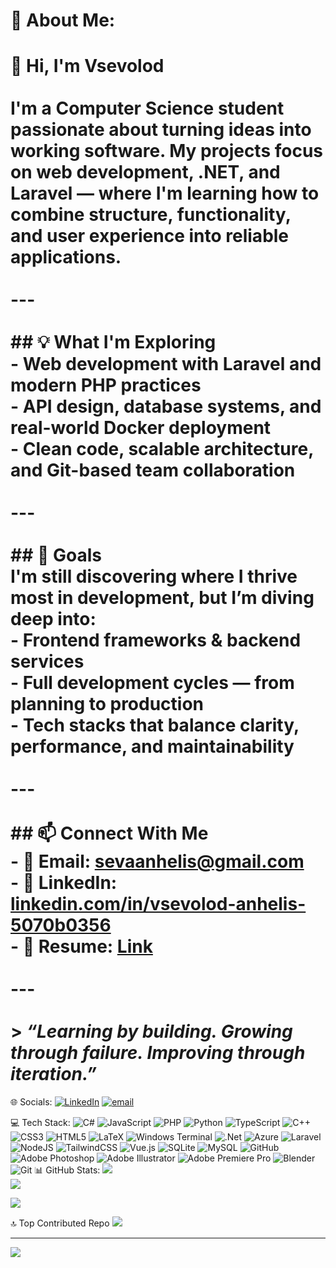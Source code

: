 # 💫 About Me:
# 👋 Hi, I'm Vsevolod<br><br>I'm a Computer Science student passionate about turning ideas into working software. My projects focus on web development, .NET, and Laravel — where I'm learning how to combine structure, functionality, and user experience into reliable applications.<br><br>---<br><br>## 💡 What I'm Exploring<br>- Web development with Laravel and modern PHP practices  <br>- API design, database systems, and real-world Docker deployment  <br>- Clean code, scalable architecture, and Git-based team collaboration  <br><br>---<br><br>## 🎯 Goals<br>I'm still discovering where I thrive most in development, but I’m diving deep into:<br>- Frontend frameworks & backend services  <br>- Full development cycles — from planning to production  <br>- Tech stacks that balance clarity, performance, and maintainability  <br><br>---<br><br>## 📫 Connect With Me<br>- 📧 Email: sevaanhelis@gmail.com  <br>- 🔗 LinkedIn: [linkedin.com/in/vsevolod-anhelis-5070b0356](https://www.linkedin.com/in/vsevolod-anhelis-5070b0356/)  <br>- 📄 Resume: [Link](https://docs.google.com/document/d/1T5NYMuMVgyvUPgl23H-Q3m1YyWEkHHjssqxrvKG0ROU/edit?usp=sharing)  <br><br>---<br><br>> *“Learning by building. Growing through failure. Improving through iteration.”*<br>


🌐 Socials:
[![LinkedIn](https://img.shields.io/badge/LinkedIn-%230077B5.svg?logo=linkedin&logoColor=white)](https://linkedin.com/in/https://www.linkedin.com/in/vsevolod-anhelis-5070b0356/) [![email](https://img.shields.io/badge/Email-D14836?logo=gmail&logoColor=white)](mailto:sevaanhelis@gmail.com) 

💻 Tech Stack:
![C#](https://img.shields.io/badge/c%23-%23239120.svg?style=for-the-badge&logo=csharp&logoColor=white) ![JavaScript](https://img.shields.io/badge/javascript-%23323330.svg?style=for-the-badge&logo=javascript&logoColor=%23F7DF1E) ![PHP](https://img.shields.io/badge/php-%23777BB4.svg?style=for-the-badge&logo=php&logoColor=white) ![Python](https://img.shields.io/badge/python-3670A0?style=for-the-badge&logo=python&logoColor=ffdd54) ![TypeScript](https://img.shields.io/badge/typescript-%23007ACC.svg?style=for-the-badge&logo=typescript&logoColor=white) ![C++](https://img.shields.io/badge/c++-%2300599C.svg?style=for-the-badge&logo=c%2B%2B&logoColor=white) ![CSS3](https://img.shields.io/badge/css3-%231572B6.svg?style=for-the-badge&logo=css3&logoColor=white) ![HTML5](https://img.shields.io/badge/html5-%23E34F26.svg?style=for-the-badge&logo=html5&logoColor=white) ![LaTeX](https://img.shields.io/badge/latex-%23008080.svg?style=for-the-badge&logo=latex&logoColor=white) ![Windows Terminal](https://img.shields.io/badge/Windows%20Terminal-%234D4D4D.svg?style=for-the-badge&logo=windows-terminal&logoColor=white) ![.Net](https://img.shields.io/badge/.NET-5C2D91?style=for-the-badge&logo=.net&logoColor=white) ![Azure](https://img.shields.io/badge/azure-%230072C6.svg?style=for-the-badge&logo=microsoftazure&logoColor=white) ![Laravel](https://img.shields.io/badge/laravel-%23FF2D20.svg?style=for-the-badge&logo=laravel&logoColor=white) ![NodeJS](https://img.shields.io/badge/node.js-6DA55F?style=for-the-badge&logo=node.js&logoColor=white) ![TailwindCSS](https://img.shields.io/badge/tailwindcss-%2338B2AC.svg?style=for-the-badge&logo=tailwind-css&logoColor=white) ![Vue.js](https://img.shields.io/badge/vue.js-%2335495e.svg?style=for-the-badge&logo=vuedotjs&logoColor=%234FC08D) ![SQLite](https://img.shields.io/badge/sqlite-%2307405e.svg?style=for-the-badge&logo=sqlite&logoColor=white) ![MySQL](https://img.shields.io/badge/mysql-4479A1.svg?style=for-the-badge&logo=mysql&logoColor=white) ![GitHub](https://img.shields.io/badge/github-%23121011.svg?style=for-the-badge&logo=github&logoColor=white) ![Adobe Photoshop](https://img.shields.io/badge/adobe%20photoshop-%2331A8FF.svg?style=for-the-badge&logo=adobe%20photoshop&logoColor=white) ![Adobe Illustrator](https://img.shields.io/badge/adobe%20illustrator-%23FF9A00.svg?style=for-the-badge&logo=adobe%20illustrator&logoColor=white) ![Adobe Premiere Pro](https://img.shields.io/badge/Adobe%20Premiere%20Pro-9999FF.svg?style=for-the-badge&logo=Adobe%20Premiere%20Pro&logoColor=white) ![Blender](https://img.shields.io/badge/blender-%23F5792A.svg?style=for-the-badge&logo=blender&logoColor=white) ![Git](https://img.shields.io/badge/git-%23F05033.svg?style=for-the-badge&logo=git&logoColor=white)
📊 GitHub Stats:
![](https://nirzak-streak-stats.vercel.app/?user=vsevolodanhelis&theme=dark&hide_border=false)<br/>
![](https://github-readme-stats.vercel.app/api/top-langs/?username=vsevolodanhelis&theme=dark&hide_border=false&include_all_commits=false&count_private=false&layout=compact)

![](https://quotes-github-readme.vercel.app/api?type=horizontal&theme=radical)

🔝 Top Contributed Repo
![](https://github-contributor-stats.vercel.app/api?username=vsevolodanhelis&limit=5&theme=dark&combine_all_yearly_contributions=true)

---
[![](https://visitcount.itsvg.in/api?id=vsevolodanhelis&icon=8&color=12)](https://visitcount.itsvg.in)

<!-- Proudly created with GPRM ( https://gprm.itsvg.in ) -->
